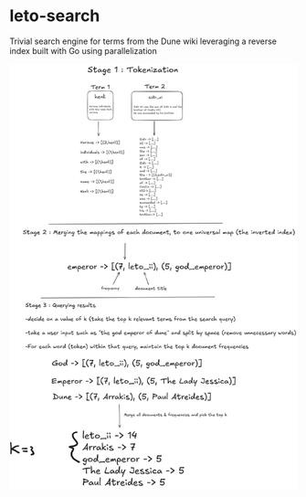 # leto-search
Trivial search engine for terms from the Dune wiki leveraging a reverse index built with Go using parallelization

![Workflow diagram of program](leto-search-workflow.png)